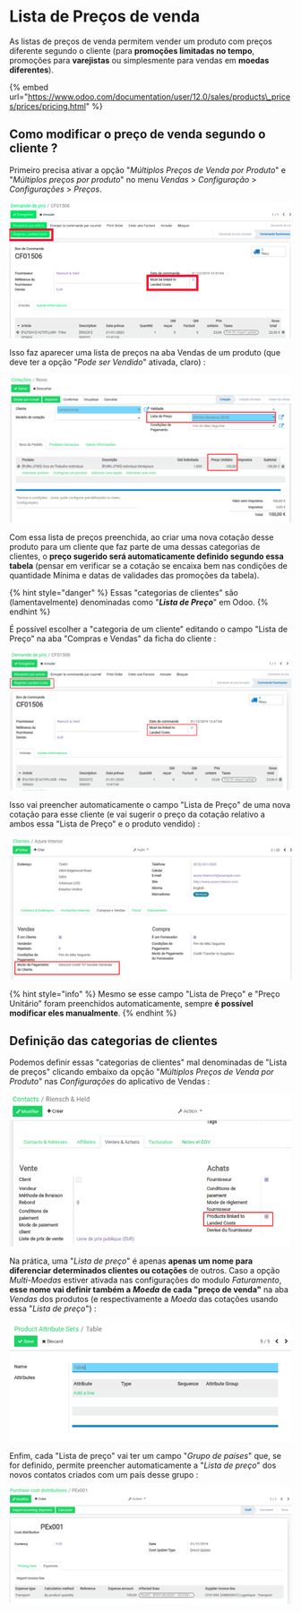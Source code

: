 # Lista de Preços de venda

As listas de preços de venda permitem vender um produto com preços diferente segundo o cliente \(para **promoções limitadas no tempo**, promoções para **varejistas** ou simplesmente para vendas em **moedas diferentes**\).

{% embed url="https://www.odoo.com/documentation/user/12.0/sales/products\_prices/prices/pricing.html" %}

## Como modificar o preço de venda segundo o cliente ?

Primeiro precisa ativar a opção "_Múltiplos Preços de Venda por Produto_" e "_Múltiplos preços por produto_" no menu _Vendas_ &gt; _Configuração_ &gt; _Configurações_ &gt; _Preços_.

![](../.gitbook/assets/image%20%283%29.png)

Isso faz aparecer uma lista de preços na aba Vendas de um produto \(que deve ter a opção "_Pode ser Vendido_" ativada, claro\) :

![](../.gitbook/assets/image%20%2817%29.png)

Com essa lista de preços preenchida, ao criar uma nova cotação desse produto para um cliente que faz parte de uma dessas categorias de clientes, o **preço sugerido será automaticamente definido segundo essa tabela** \(pensar em verificar se a cotação se encaixa bem nas condições de quantidade Mínima e datas de validades das promoções da tabela\).

{% hint style="danger" %}
Essas "categorias de clientes" são \(lamentavelmente\) denominadas como "_**Lista de Preço**_" em Odoo.
{% endhint %}

É possível escolher a "categoria de um cliente" editando o campo "Lista de Preço" na aba "Compras e Vendas" da ficha do cliente :

![](../.gitbook/assets/image%20%2813%29.png)

Isso vai preencher automaticamente o campo "Lista de Preço" de uma nova cotação para esse cliente \(e vai sugerir o preço da cotação relativo a ambos essa "Lista de Preço" e o produto vendido\) :

![](../.gitbook/assets/image%20%2823%29.png)

{% hint style="info" %}
Mesmo se esse campo "Lista de Preço" e "Preço Unitário" foram preenchidos automaticamente, sempre **é possível modificar eles manualmente**.
{% endhint %}

## Definição das categorias de clientes

Podemos definir essas "categorias de clientes" mal denominadas de "Lista de preços" clicando embaixo da opção "_Múltiplos Preços de Venda por Produto_" nas _Configurações_ do aplicativo de Vendas :

![](../.gitbook/assets/image%20%288%29.png)

Na prática, uma "_Lista de preço_" é apenas **apenas um nome para diferenciar determinados clientes ou cotações** de outros. Caso a opção _Multi-Moedas_ estiver ativada nas configurações do modulo _Faturamento_, **esse nome vai definir também a** _**Moeda**_ **de cada "preço de venda"** na aba _Vendas_ dos produtos \(e respectivamente a _Moeda_ das cotações usando essa "_Lista de preço_"\) :

![](../.gitbook/assets/image%20%2834%29.png)

Enfim, cada "Lista de preço" vai ter um campo "_Grupo de países_" que, se for definido, permite preencher automaticamente a "_Lista de preço_" dos novos contatos criados com um país desse grupo :

![](../.gitbook/assets/image%20%2812%29.png)

